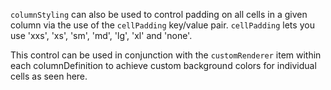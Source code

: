 `columnStyling` can also be used to control padding on all cells in a given column via the use of the `cellPadding` key/value pair. `cellPadding` lets you use 'xxs', 'xs', 'sm', 'md', 'lg', 'xl' and 'none'.  

This control can be used in conjunction with the `customRenderer` item within each columnDefinition to achieve custom background colors for individual cells as seen here. 